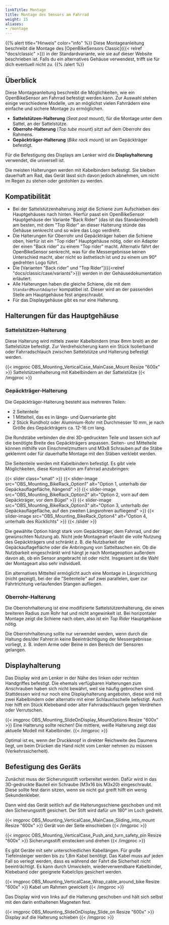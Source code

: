 ```yaml
---
linkTitle: Montage
title: Montage des Sensors am Fahrrad
weight: 15
aliases:
- /montage
---
```


{{% alert title="Hinweis" color="info" %}}
  Diese Montageanleitung beschreibt die Montage des [OpenBikeSensors
  Classic]({{< relref "docs/classic" >}}) in der Standardvariante, wie sie auf
  dieser Website beschrieben ist. Falls du ein alternatives Gehäuse verwendest,
  trifft sie für dich eventuell nicht zu.
{{% /alert %}}

## Überblick

Diese Montageanleitung beschreibt die Möglichkeiten, wie ein OpenBikeSensor am
Fahrrad befestigt werden kann. Zur Auswahl stehen einige verschiedene Modelle,
um an möglichst vielen Fahrrädern eine einfache und sichere Montage zu
ermöglichen.

* **Sattelstützen-Halterung** (*Seat post mount*), für die Montage unter dem
  Sattel, an der Sattelstütze.
* **Oberrohr-Halterung** (*Top tube mount*) sitzt auf dem Oberrohr des Rahmens.
* **Gepäckträger-Halterung** (*Bike rack mount*) ist am Gepäckträger befestigt.

Für die Befestigung des Displays am Lenker wird die **Displayhalterung**
verwendet, die universell ist.

Die meisten Halterungen werden mit Kabelbindern befestigt. Sie bleiben
dauerhaft am Rad, das Gerät lässt sich davon jedoch abnehmen, um nicht im Regen
zu stehen oder gestohlen zu werden.

## Kompatibilität

* Bei der Sattelstützenhalterung zeigt die Schiene zum Aufschieben des
  Hauptgehäuses nach hinten. Hierfür passt ein OpenBikeSensor Hauptgehäuse der
  Variante "Back Rider" (das ist das Standardmodell) am besten, mit dem "Top
  Rider" an dieser Halterung stünde das Gehäuse senkrecht und so wäre das Logo
  verdreht.
* Die Halterungen für Oberrohr und Gepäckträger haben die Schiene oben, hierfür
  ist ein "Top rider" Hauptgehäuse nötig, oder ein Adapter der einen "Back
  rider" zu einem "Top rider" macht. Alternativ fährt der OpenBikeSensor
  senkrecht, was für die Messergebnisse keinen Unterschied macht, aber nicht so
  ästhetisch ist und zu einem um 90° gedrehten Logo führt.
* Die [Varianten "Back rider" und "Top Rider"]({{<relref
  "docs/classic/case/variants">}}) werden in der Gehäusedokumentation erläutert.
* Alle Halterungen haben die gleiche Schiene, die mit dem
  `StandardMountAdapter` kompatibel ist. Dieser wird an der passenden Stelle am
  Hauptgehäuse fest angeschraubt.
* Für das Displaygehäuse gibt es nur eine Halterung.

## Halterungen für das Hauptgehäuse

### Sattelstützen-Halterung

Diese Halterung wird mittels zweier Kabelbindern (max 8mm breit) an der
Sattelstütze befestigt. Zur Verdrehsicherung kann ein Stück Isolierband oder
Fahrradschlauch zwischen Sattelstütze und Halterung befestigt werden.

{{< imgproc OBS_Mounting_VerticalCase_MainCase_Mount Resize "600x" >}}
  Sattelstützenhalterung mit Kabelbindern an der Sattelstütze
{{< /imgproc >}}

### Gepäckträger-Halterung

Die Gepäckträger-Halterung besteht aus mehreren Teilen:

* 2 Seitenteile
* 1 Mittelteil, das es in längs- und Quervariante gibt
* 2 Stück Rundholz oder Aluminium-Rohr mit Durchmesser 10&nbsp;mm, je nach
  Größe des Gepäckträgers ca. 12-16&nbsp;cm lang.

Die Rundstäbe verbinden die drei 3D-gedruckten Teile und lassen sich auf die
benötigte Breite des Gepäckträgers anpassen. Seiten- und Mittelteile können
mithilfe von Einschmelzmuttern und M3x8 Schrauben auf die Stäbe geklemmt oder
für dauerhafte Montage mit den Stäben verklebt werden.

Die Seitenteile werden mit Kabelbindern befestigt. Es gibt viele Möglichkeiten,
diese Konstruktion am Fahrrad anzubringen:

{{< slider class="small" >}}
  {{< slider-image
    src="OBS_Mounting_BikeRack_Option1"
    alt="Option 1, unterhalb der Gepäckauflagefläche, hängend" >}}
  {{< slider-image
    src="OBS_Mounting_BikeRack_Option2"
    alt="Option 2, vorn auf dem Gepäckträger, vor dem Bügel" >}}
  {{< slider-image
    src="OBS_Mounting_BikeRack_Option3"
    alt="Option 3, unterhalb der Gepäckauflagefläche, auf den zweiten Längsrohren aufliegend" >}}
  {{< slider-image
    src="OBS_Mounting_BikeRack_Option4"
    alt="Option 4, unterhalb des Rücklichts" >}}
{{< /slider >}}

Die gewählte Option hängt stark vom Gepäckträger, dem Fahrrad, und der
gewünschten Nutzung ab. Nicht jede Montageart erlaubt die volle Nutzung des
Gepäckträgers und schränkt z. B. die Nutzbarkeit der Gepäckauflagefläche oder
die Anbringung von Satteltaschen ein. Ob die Nutzbarkeit eingeschränkt wird
hängt je nach Montageoption außerdem davon ab, ob ein Sensor angebracht ist
oder nicht. Insgesamt ist die Wahl der Montageart also sehr individuell.

Ein alternatives Mittelteil ermöglicht auch eine Montage in Längsrichtung
(nicht gezeigt), bei der die "Seitenteile" auf zwei parallelen, quer zur
Fahrtrichtung verlaufenden Stangen aufliegen.

### Oberrohr-Halterung

Die Oberrohrhalterung ist eine modifizierte Sattelstützenhalterung, die einen
breiteren Radius zum Rohr hat und nicht angewinkelt ist. Bei horizontaler
Montage zeigt die Schiene nach oben, also ist ein *Top Rider* Hauptgehäuse
nötig.

Die Oberrohrhalterung sollte nur verwendet werden, wenn durch die Haltung
des/der Fahrer:in keine Beeinträchtigung der Messergebnisse vorliegt, z. B.
indem Arme oder Beine in den Bereich der Sensoren gelangen.

## Displayhalterung

Das Display wird am Lenker in der Nähe des linken oder rechten Handgriffes
befestigt. Die ehemals verfügbaren Halterungen zum Anschrauben haben sich nicht
bewährt, weil sie häufig gebrochen sind. Stattdessen wird nur noch eine
Displayhalterung angeboten, diese wird mit zwei Kabelbindern oder alternativ mit
einer Schlauchschelle befestigt. Auch hier hilft ein Stück Klebeband oder alter
Fahrradschlauch gegen Verdrehen oder Verrutschen.

{{< imgproc OBS_Mounting_SlideOnDisplay_MountOptions Resize "600x" >}}
  Eine Halterung sollte reichen! Die mittlere, weiße Halterung zeigt das
  aktuelle Modell mit Kabelbinder.
{{< /imgproc >}}

Optimal ist es, wenn der Druckknopf in direkter Reichweite des Daumens liegt,
um beim Drücken die Hand nicht vom Lenker nehmen zu müssen
(Verkehrssicherheit).

## Befestigung des Geräts

Zunächst muss der Sicherungsstift vorbereitet werden. Dafür wird in das
3D-gedruckte Bauteil ein Schraube (M3x16 bis M3x20) eingeschraubt. Diese sollte
fest darin sitzen, wenn sie nicht gut greift hilft ein wenig Sekundenkleber.

Dann wird das Gerät seitlich auf die Halterungsschiene geschoben und mit den
Sicherungsstift gesichert. Der Stift wird dafür um 180° im Loch gedreht.

{{< imgproc OBS_Mounting_VerticalCase_MainCase_Sliding_into_mount Resize "600x" >}}
  Gerät von der Seite einschieben
{{< /imgproc >}}

{{< imgproc OBS_Mounting_VerticalCase_Push_and_turn_safety_pin Resize "600x" >}}
  Sicherungsstift einstecken und drehen
{{< /imgproc >}}

Es gibt Geräte mit sehr unterschiedlichen Kabellängen. Für große Tiefeinsteiger
werden bis zu 1,8m Kabel benötigt. Das Kabel muss auf jeden Fall so verlegt
werden, dass es während der Fahrt die Sicherheit nicht beeinträchtigt. Es kann
durch Umwickeln, wiederverwendbare Kabelbinder, Klebeband oder geeignete
Kabelclips gesichert werden.

{{< imgproc OBS_Mounting_VerticalCase_Wrap_cable_around_bike Resize "600x" >}}
  Kabel um Rahmen gewickelt
{{< /imgproc >}}


Das Display wird von links auf die Halterung geschoben und hält sich selbst mit
den darin enthaltenen Magneten fest.

{{< imgproc OBS_Mounting_SlideOnDisplay_Slide_on Resize "600x" >}}
  Display auf die Halterung schieben
{{< /imgproc >}}
